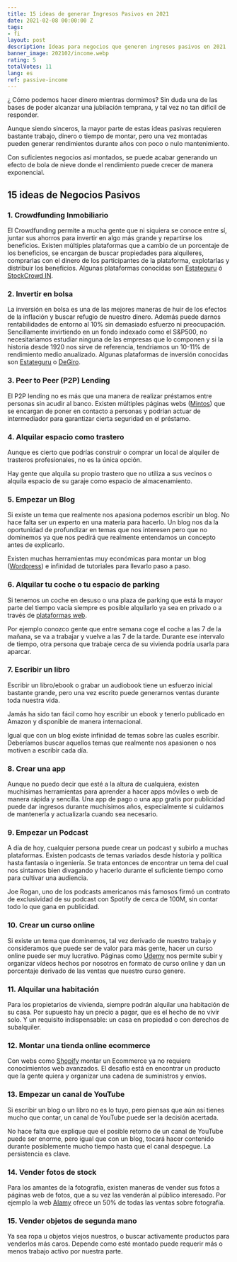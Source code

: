 ```yaml
---
title: 15 ideas de generar Ingresos Pasivos en 2021
date: 2021-02-08 00:00:00 Z
tags:
- fi
layout: post
description: Ideas para negocios que generen ingresos pasivos en 2021
banner_image: 202102/income.webp
rating: 5
totalVotes: 11
lang: es
ref: passive-income
---
```


¿ Cómo podemos hacer dinero mientras dormimos?
Sin duda una de las bases de poder alcanzar una jubilación temprana, y tal vez no tan difícil de responder.

Aunque siendo sinceros, la mayor parte de estas ideas pasivas requieren bastante trabajo, dinero o tiempo de montar, pero una vez montadas pueden generar rendimientos durante años con poco o nulo mantenimiento.

Con suficientes negocios así montados, se puede acabar generando un efecto de bola de nieve donde el rendimiento puede crecer de manera exponencial.

## 15 ideas de Negocios Pasivos

### 1. Crowdfunding Inmobiliario

El Crowdfunding permite a mucha gente que ni siquiera se conoce entre sí, juntar sus ahorros para invertir en algo más grande y repartirse los beneficios. Existen múltiples plataformas que a cambio de un porcentaje de los beneficios, se encargan de buscar propiedades para alquileres, comprarlas con el dinero de los participantes de la plataforma, explotarlas y distribuir los beneficios. Algunas plataformas conocidas son <a rel="nofollow" href="https://estateguru.co">Estateguru</a> ó <a rel="nofollow" href="https://www.stockcrowdin.com/in">StockCrowd IN</a>.

### 2. Invertir en bolsa

La inversión en bolsa es una de las mejores maneras de huir de los efectos de la inflación y buscar refugio de nuestro dinero. Además puede darnos rentabilidades de entorno al 10% sin demasiado esfuerzo ni preocupación. Sencillamente invirtiendo en un fondo indexado como el S&P500, no necesitariamos estudiar ninguna de las empresas que lo componen y si la historia desde 1920 nos sirve de referencia, tendriamos un 10-11% de rendimiento medio anualizado. Algunas plataformas de inversión conocidas son <a rel="nofollow" href="https://estateguru.co">Estateguru</a> o <a rel="nofollow" href="https://www.degiro.es/amigo-invita-amigo/empezar-a-invertir.html?id=2B6F468B&amp;utm_source=mgm">DeGiro</a>.

### 3. Peer to Peer (P2P) Lending

El P2P lending no es más que una manera de realizar préstamos entre personas sin acudir al banco. Existen múltiples páginas webs (<a rel="nofollow" href="https://www.mintos.com/es/l/ref/ZUYQKO">Mintos</a>) que se encargan de poner en contacto a personas y podrían actuar de intermediador para garantizar cierta seguridad en el préstamo. 

### 4. Alquilar espacio como trastero

Aunque es cierto que podrías construir o comprar un local de alquiler de trasteros profesionales, no es la única opción.

Hay gente que alquila su propio trastero que no utiliza a sus vecinos o alquila espacio de su garaje como espacio de almacenamiento.

### 5. Empezar un Blog

Si existe un tema que realmente nos apasiona podemos escribir un blog. No hace falta ser un experto en una materia para hacerlo. Un blog nos da la oportunidad de profundizar en temas que nos interesen pero que no dominemos ya que nos pedirá que realmente entendamos un concepto antes de explicarlo. 

Existen muchas herramientas muy económicas para montar un blog (<a rel="nofollow" href="https://wordpress.org/">Wordpress</a>) e infinidad de tutoriales para llevarlo paso a paso.

### 6. Alquilar tu coche o tu espacio de parking

Si tenemos un coche en desuso o una plaza de parking que está la mayor parte del tiempo vacía siempre es posible alquilarlo ya sea en privado o a través de <a rel="nofollow" href="https://amovens.com/rental/owner">plataformas web</a>.

Por ejemplo conozco gente que entre semana coge el coche a las 7 de la mañana, se va a trabajar y vuelve a las 7 de la tarde. Durante ese intervalo de tiempo, otra persona que trabaje cerca de su vivienda podría usarla para aparcar.

### 7. Escribir un libro

Escribir un libro/ebook o grabar un audiobook tiene un esfuerzo inicial bastante grande, pero una vez escrito puede generarnos ventas durante toda nuestra vida.

Jamás ha sido tan fácil como hoy escribir un ebook y tenerlo publicado en Amazon y disponible de manera internacional.

Igual que con un blog existe infinidad de temas sobre las cuales escribir. Deberíamos buscar aquellos temas que realmente nos apasionen o nos motiven a escribir cada día.

### 8. Crear una app

Aunque no puedo decir que esté a la altura de cualquiera, existen muchísimas herramientas para aprender a hacer apps móviles o web de manera rápida y sencilla. Una app de pago o una app gratis por publicidad puede dar ingresos durante muchísimos años, especialmente si cuidamos de mantenerla y actualizarla cuando sea necesario.

### 9. Empezar un Podcast

A día de hoy, cualquier persona puede crear un podcast y subirlo a muchas plataformas. Existen podcasts de temas variados desde historia y política hasta fantasía o ingeniería. Se trata entonces de encontrar un tema del cual nos sintamos bien divagando y hacerlo durante el suficiente tiempo como para cultivar una audiencia.

Joe Rogan, uno de los podcasts americanos más famosos firmó un contrato de exclusividad de su podcast con Spotify de cerca de 100M, sin contar todo lo que gana en publicidad.

### 10. Crear un curso online

Si existe un tema que dominemos, tal vez derivado de nuestro trabajo y consideramos que puede ser de valor para más gente, hacer un curso online puede ser muy lucrativo. Páginas como <a rel="nofollow" href="https://www.udemy.com/">Udemy</a> nos permite subir y organizar vídeos hechos por nosotros en formato de curso online y dan un porcentaje derivado de las ventas que nuestro curso genere.

### 11. Alquilar una habitación

Para los propietarios de vivienda, siempre podrán alquilar una habitación de su casa. Por supuesto hay un precio a pagar, que es el hecho de no vivir solo. Y un requisito indispensable: un casa en propiedad o con derechos de subalquiler.

### 12. Montar una tienda online ecommerce

Con webs como <a rel="nofollow" href="https://www.shopify.com/">Shopify</a> montar un Ecommerce ya no requiere conocimientos web avanzados. El desafio está en encontrar un producto que la gente quiera y organizar una cadena de suministros y envíos.

### 13. Empezar un canal de YouTube

Si escribir un blog o un libro no es lo tuyo, pero piensas que aún así tienes mucho que contar, un canal de YouTube puede ser la decisión acertada.

No hace falta que explique que el posible retorno de un canal de YouTube puede ser enorme, pero igual que con un blog, tocará hacer contenido durante posiblemente mucho tiempo hasta que el canal despegue. La persistencia es clave.

### 14. Vender fotos de stock

Para los amantes de la fotografía, existen maneras de vender sus fotos a páginas web de fotos, que a su vez las venderán al público interesado. Por ejemplo la web <a rel="nofollow" href="https://www.alamy.com/">Alamy</a> ofrece un 50% de todas las ventas sobre fotografía.

### 15. Vender objetos de segunda mano

Ya sea ropa u objetos viejos nuestros, o buscar activamente productos para venderlos más caros. Depende como esté montado puede requerir más o menos trabajo activo por nuestra parte.